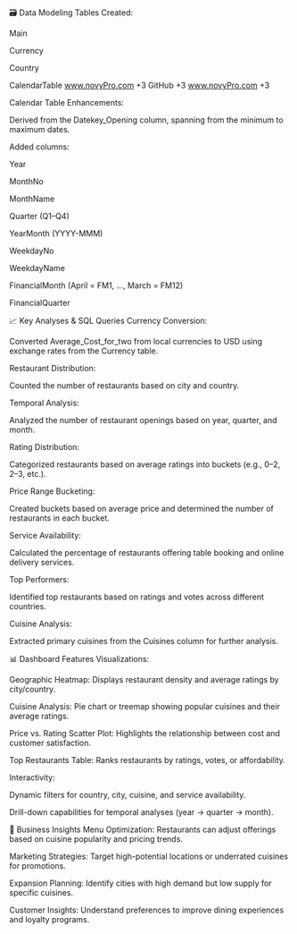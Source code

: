 🗃️ Data Modeling
Tables Created:

Main

Currency

Country

CalendarTable
www.novyPro.com
+3
GitHub
+3
www.novyPro.com
+3

Calendar Table Enhancements:

Derived from the Datekey_Opening column, spanning from the minimum to maximum dates.

Added columns:

Year

MonthNo

MonthName

Quarter (Q1–Q4)

YearMonth (YYYY-MMM)

WeekdayNo

WeekdayName

FinancialMonth (April = FM1, ..., March = FM12)

FinancialQuarter

📈 Key Analyses & SQL Queries
Currency Conversion:

Converted Average_Cost_for_two from local currencies to USD using exchange rates from the Currency table.

Restaurant Distribution:

Counted the number of restaurants based on city and country.

Temporal Analysis:

Analyzed the number of restaurant openings based on year, quarter, and month.

Rating Distribution:

Categorized restaurants based on average ratings into buckets (e.g., 0–2, 2–3, etc.).

Price Range Bucketing:

Created buckets based on average price and determined the number of restaurants in each bucket.

Service Availability:

Calculated the percentage of restaurants offering table booking and online delivery services.

Top Performers:

Identified top restaurants based on ratings and votes across different countries.

Cuisine Analysis:

Extracted primary cuisines from the Cuisines column for further analysis.

📊 Dashboard Features
Visualizations:

Geographic Heatmap: Displays restaurant density and average ratings by city/country.

Cuisine Analysis: Pie chart or treemap showing popular cuisines and their average ratings.

Price vs. Rating Scatter Plot: Highlights the relationship between cost and customer satisfaction.

Top Restaurants Table: Ranks restaurants by ratings, votes, or affordability.

Interactivity:

Dynamic filters for country, city, cuisine, and service availability.

Drill-down capabilities for temporal analyses (year → quarter → month).

📌 Business Insights
Menu Optimization: Restaurants can adjust offerings based on cuisine popularity and pricing trends.

Marketing Strategies: Target high-potential locations or underrated cuisines for promotions.

Expansion Planning: Identify cities with high demand but low supply for specific cuisines.

Customer Insights: Understand preferences to improve dining experiences and loyalty programs.

